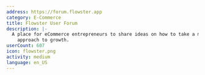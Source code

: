 ```yaml
---
address: https://forum.flowster.app
category: E-Commerce
title: Flowster User Forum
description: |-
  A place for eCommerce entrepreneurs to share ideas on how to take a more systematic
    approach to growth.
userCount: 607
icon: flowster.png
activity: medium
language: en_US
---
```

